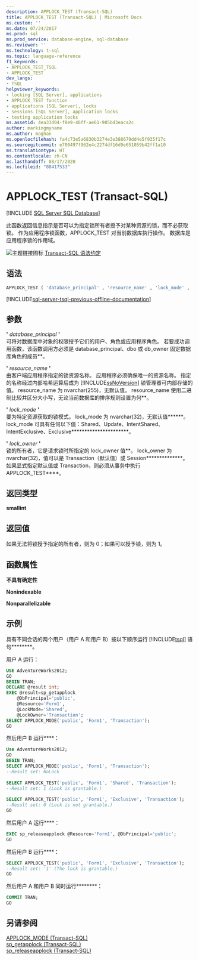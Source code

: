 ```yaml
---
description: APPLOCK_TEST (Transact-SQL)
title: APPLOCK_TEST (Transact-SQL) | Microsoft Docs
ms.custom: ''
ms.date: 07/24/2017
ms.prod: sql
ms.prod_service: database-engine, sql-database
ms.reviewer: ''
ms.technology: t-sql
ms.topic: language-reference
f1_keywords:
- APPLOCK_TEST_TSQL
- APPLOCK_TEST
dev_langs:
- TSQL
helpviewer_keywords:
- locking [SQL Server], applications
- APPLOCK_TEST function
- applications [SQL Server], locks
- sessions [SQL Server], application locks
- testing application locks
ms.assetid: 4ea33d04-f8e9-46ff-ae61-985bd3eaca2c
author: markingmyname
ms.author: maghan
ms.openlocfilehash: fa4c73e5a6830b3274e3e388679dd4e5f935f17c
ms.sourcegitcommit: e700497f962e4c2274df16d9e651059b42ff1a10
ms.translationtype: HT
ms.contentlocale: zh-CN
ms.lasthandoff: 08/17/2020
ms.locfileid: "88417533"
---
```

# <a name="applock_test-transact-sql"></a>APPLOCK_TEST (Transact-SQL)
[!INCLUDE [SQL Server SQL Database](../../includes/applies-to-version/sql-asdb.md)]

此函数返回信息指示是否可以为指定锁所有者授予对某种资源的锁，而不必获取锁。 作为应用程序锁函数，APPLOCK_TEST 对当前数据库执行操作。 数据库是应用程序锁的作用域。
  
![主题链接图标](../../database-engine/configure-windows/media/topic-link.gif "“主题链接”图标") [Transact-SQL 语法约定](../../t-sql/language-elements/transact-sql-syntax-conventions-transact-sql.md)
  
## <a name="syntax"></a>语法  
  
```sql
APPLOCK_TEST ( 'database_principal' , 'resource_name' , 'lock_mode' , 'lock_owner' )  
```  
  
[!INCLUDE[sql-server-tsql-previous-offline-documentation](../../includes/sql-server-tsql-previous-offline-documentation.md)]

## <a name="arguments"></a>参数
**'** *database_principal* **'**  
可将对数据库中对象的权限授予它们的用户、角色或应用程序角色。 若要成功调用函数，该函数调用方必须是 database_principal、dbo 或 db_owner 固定数据库角色的成员**。
  
**'** *resource_name* **'**  
由客户端应用程序指定的锁资源名称。 应用程序必须确保唯一的资源名称。 指定的名称经过内部哈希运算后成为 [!INCLUDE[ssNoVersion](../../includes/ssnoversion-md.md)] 锁管理器可内部存储的值。  resource_name 为 nvarchar(255)，无默认值。 resource_name 使用二进制比较并区分大小写，无论当前数据库的排序规则设置为何**。
  
**'** *lock_mode* **'**  
要为特定资源获取的锁模式。 lock_mode 为 nvarchar(32)，无默认值******。 lock_mode 可具有任何以下值：Shared、Update、IntentShared、IntentExclusive、Exclusive**********************。
  
**'** *lock_owner* **'**  
锁的所有者，它是请求锁时所指定的 lock_owner 值**。 lock_owner 为 nvarchar(32)，值可以是 Transaction（默认值）或 Session**************。 如果显式指定默认值或 Transaction，则必须从事务中执行 APPLOCK_TEST****。
  
## <a name="return-types"></a>返回类型
**smallint**
  
## <a name="return-value"></a>返回值
如果无法将锁授予指定的所有者，则为 0；如果可以授予锁，则为 1。
  
## <a name="function-properties"></a>函数属性
**不具有确定性**
  
**Nonindexable**
  
**Nonparallelizable**
  
## <a name="examples"></a>示例  
具有不同会话的两个用户（用户 A 和用户 B）按以下顺序运行 [!INCLUDE[tsql](../../includes/tsql-md.md)] 语句********。
  
用户 A 运行：
  
```sql
USE AdventureWorks2012;  
GO  
BEGIN TRAN;  
DECLARE @result int;  
EXEC @result=sp_getapplock  
    @DbPrincipal='public',  
    @Resource='Form1',  
    @LockMode='Shared',  
    @LockOwner='Transaction';  
SELECT APPLOCK_MODE('public', 'Form1', 'Transaction');  
GO  
```  
  
然后用户 B 运行****：
  
```sql
Use AdventureWorks2012;  
GO  
BEGIN TRAN;  
SELECT APPLOCK_MODE('public', 'Form1', 'Transaction');  
--Result set: NoLock  
  
SELECT APPLOCK_TEST('public', 'Form1', 'Shared', 'Transaction');  
--Result set: 1 (Lock is grantable.)  
  
SELECT APPLOCK_TEST('public', 'Form1', 'Exclusive', 'Transaction');  
--Result set: 0 (Lock is not grantable.)  
GO  
```  
  
然后用户 A 运行****：
  
```sql
EXEC sp_releaseapplock @Resource='Form1', @DbPrincipal='public';  
GO  
```  
  
然后用户 B 运行****：
  
```sql
SELECT APPLOCK_TEST('public', 'Form1', 'Exclusive', 'Transaction');  
--Result set: '1' (The lock is grantable.)  
GO  
```  
  
然后用户 A 和用户 B 同时运行********：
  
```sql
COMMIT TRAN;  
GO  
```  
  
## <a name="see-also"></a>另请参阅
[APPLOCK_MODE (Transact-SQL)](../../t-sql/functions/applock-mode-transact-sql.md)  
[sp_getapplock (Transact-SQL)](../../relational-databases/system-stored-procedures/sp-getapplock-transact-sql.md)  
[sp_releaseapplock (Transact-SQL)](../../relational-databases/system-stored-procedures/sp-releaseapplock-transact-sql.md)
